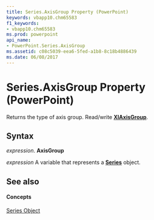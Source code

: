 ```yaml
---
title: Series.AxisGroup Property (PowerPoint)
keywords: vbapp10.chm65583
f1_keywords:
- vbapp10.chm65583
ms.prod: powerpoint
api_name:
- PowerPoint.Series.AxisGroup
ms.assetid: c08c5039-eea6-5fed-a1b8-8c18b4886439
ms.date: 06/08/2017
---
```



# Series.AxisGroup Property (PowerPoint)

Returns the type of axis group. Read/write  **[XlAxisGroup](PowerPoint.XlAxisGroup.md)**.


## Syntax

 _expression_. **AxisGroup**

 _expression_ A variable that represents a **[Series](PowerPoint.Series.md)** object.


## See also


#### Concepts


[Series Object](PowerPoint.Series.md)

